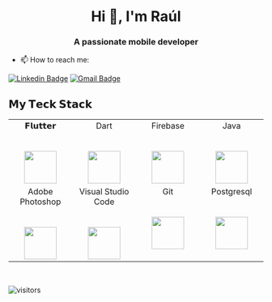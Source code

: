<h1 align="center">Hi 👋, I'm Raúl</h1>
<h3 align="center">A passionate mobile developer</h3>

- 📫 How to reach me: 


[![Linkedin Badge](https://img.shields.io/badge/-RaulSuruguay-blue?style=flat-square&logo=Linkedin&logoColor=white&link=https://www.linkedin.com/in/raul-suruguay-014293191/)](https://www.linkedin.com/in/raul-suruguay-014293191/) [![Gmail Badge](https://img.shields.io/badge/-raulsuruguay@gmail.com-c14438?style=flat-square&logo=Gmail&logoColor=white&link=mailto:raulsuruguay@gmail.com)](mailto:raulsuruguay@gmail.com)



## 𝗠𝘆 𝗧𝗲𝗰𝗸 𝗦𝘁𝗮𝗰𝗸

<table>
  <tbody>
    <tr valign="top">
      <td width="25%" align="center">
        <span>𝗙𝗹𝘂𝘁𝘁𝗲𝗿</span><br><br><br>
        <img height="64px" src="https://cdn.svgporn.com/logos/flutter.svg">
      </td>
      <td width="25%" align="center">
        <span>Dart</span><br><br><br>
        <img height="64px" src="https://www.svgrepo.com/show/353631/dart.svg">
      </td>
      <td width="25%" align="center">
        <span>Firebase</span><br><br><br>
        <img height="64px" src="https://cdn.svgporn.com/logos/firebase.svg">
      </td>
      <td width="25%" align="center">
        <span>Java</span><br><br><br>
        <img height="64px" src="https://cdn.svgporn.com/logos/java.svg">
      </td>
    </tr>
    <tr valign="top">
      <td width="25%" align="center">
        <span>Adobe Photoshop</span><br><br><br>
        <img height="64px" src="https://www.svgrepo.com/show/303177/photoshop-cc-logo.svg">
      </td>
      <td width="25%" align="center">
        <span>Visual Studio Code</span><br><br><br>
        <img height="64px" src="https://www.svgrepo.com/show/354522/visual-studio-code.svg">
      </td>
      <td width="25%" align="center">
        <span>Git</span><br><br><br>
        <img height="64px" src="https://cdn.svgporn.com/logos/git-icon.svg">
      </td>
      <td width="25%" align="center">
        <span>Postgresql</span><br><br><br>
        <img height="64px" src="https://www.svgrepo.com/show/354200/postgresql.svg">
      </td>
    </tr>

  </tbody>
</table>

<br>


![visitors](https://visitor-badge.laobi.icu/badge?page_id=RaulS55)
